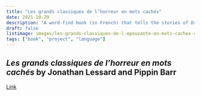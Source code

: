 ```yaml
---
title: "Les grands classiques de l’horreur en mots cachés"
date: 2021-10-20
description: "A word-find book (in French) that tells the stories of Dracula, Frankenstein, and more! Created with Jonathan Lessard."
draft: false
listimage: images/les-grands-classiques-de-l-epouvante-en-mots-caches-cover.jpg
tags: ["book", "project", "language"]
---
```


## *Les grands classiques de l’horreur en mots cachés* by Jonathan Lessard and Pippin Barr

[Link](https://www.goelette.ca/en/produit/les-grands-classiques-de-lhorreur-en-mots-caches/)
